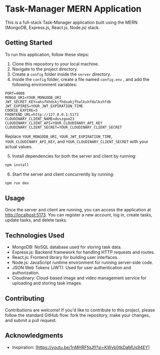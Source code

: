 
# Task-Manager MERN Application

This is a full-stack Task-Manager application built using the MERN (MongoDB, Express.js, React.js, Node.js) stack.

## Getting Started

To run this application, follow these steps:

1. Clone this repository to your local machine.
2. Navigate to the project directory.
3. Create a `config` folder inside the `server` directory.
4. Inside the `config` folder, create a file named `config.env` , and add the following environment variables:

```plaintext
PORT=4000
MONGO_URI=YOUR_MONGODB_URI
JWT_SECRET_KEY=ahsfkhdskjfhdsakjfhalkshfdalkshfdk
JWT_EXPIRES=YOUR_JWT_EXPIRATION_TIME
COOKIE_EXPIRE=5
FRONTEND_URL=http://127.0.0.1:5173
CLOUDINARY_CLIENT_NAME=duszgoa23
CLOUDINARY_CLIENT_API=YOUR_CLOUDINARY_API_KEY
CLOUDINARY_CLIENT_SECRET=YOUR_CLOUDINARY_CLIENT_SECRET
```

Replace `YOUR_MONGODB_URI`, `YOUR_JWT_EXPIRATION_TIME`, `YOUR_CLOUDINARY_API_KEY`, and `YOUR_CLOUDINARY_CLIENT_SECRET` with your actual values.

5. Install dependencies for both the server and client by running:
```bash
npm install
```

6. Start the server and client concurrently by running:
```bash
npm run dev
```

## Usage

Once the server and client are running, you can access the application at [http://localhost:5173](http://localhost:5173). You can register a new account, log in, create tasks, update tasks, and delete tasks.

## Technologies Used

- MongoDB: NoSQL database used for storing task data.
- Express.js: Backend framework for handling HTTP requests and routes.
- React.js: Frontend library for building user interfaces.
- Node.js: JavaScript runtime environment for running server-side code.
- JSON Web Tokens (JWT): Used for user authentication and authorization.
- Cloudinary: Cloud-based image and video management service for uploading and storing task images.

## Contributing

Contributions are welcome! If you'd like to contribute to this project, please follow the standard GitHub flow: fork the repository, make your changes, and submit a pull request.

## Acknowledgments

- Inspiration: [https://youtu.be/1nMHRFfqJfI?si=KWvb0tkDaMUs94EY]

